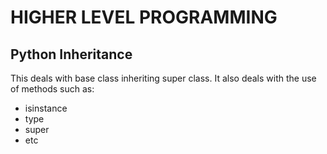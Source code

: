 # HIGHER LEVEL PROGRAMMING

## Python Inheritance

This deals with base class inheriting super class.
It also deals with the use of methods such as:
- isinstance
- type
- super
- etc
